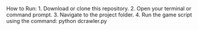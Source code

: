 How to Run:
	1.	Download or clone this repository.
	2.	Open your terminal or command prompt.
	3.	Navigate to the project folder.
	4.	Run the game script using the command:
 python dcrawler.py
